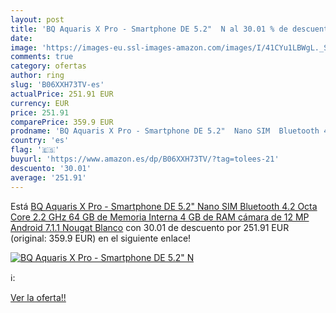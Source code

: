 ```yaml
---
layout: post
title: 'BQ Aquaris X Pro - Smartphone DE 5.2"  N al 30.01 % de descuento'
date: 
image: 'https://images-eu.ssl-images-amazon.com/images/I/41CYu1LBWgL._SL200_.jpg'
comments: true
category: ofertas
author: ring
slug: 'B06XXH73TV-es'
actualPrice: 251.91 EUR
currency: EUR
price: 251.91
comparePrice: 359.9 EUR
prodname: 'BQ Aquaris X Pro - Smartphone DE 5.2"  Nano SIM  Bluetooth 4.2  Octa Core 2.2 GHz  64 GB de Memoria Interna  4 GB de RAM  cámara de 12 MP  Android 7.1.1 Nougat  Blanco'
country: 'es'
flag: '🇪🇸'
buyurl: 'https://www.amazon.es/dp/B06XXH73TV/?tag=tolees-21'
descuento: '30.01'
average: '251.91'
---
```


Está [BQ Aquaris X Pro - Smartphone DE 5.2"  Nano SIM  Bluetooth 4.2  Octa Core 2.2 GHz  64 GB de Memoria Interna  4 GB de RAM  cámara de 12 MP  Android 7.1.1 Nougat  Blanco](https://www.amazon.es/dp/B06XXH73TV/?tag=tolees-21) con 30.01 de descuento por 251.91 EUR (original: 359.9 EUR) en el siguiente enlace!

[![BQ Aquaris X Pro - Smartphone DE 5.2"  N](https://images-eu.ssl-images-amazon.com/images/I/41CYu1LBWgL._SL200_.jpg)](https://www.amazon.es/dp/B06XXH73TV/?tag=tolees-21)

ℹ️:


[Ver la oferta!!](https://www.amazon.es/dp/B06XXH73TV/?tag=tolees-21)
